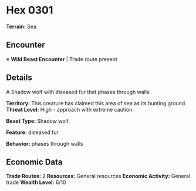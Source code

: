 # Hex 0301

**Terrain:** Sea

## Encounter
※ **Wild Beast Encounter** | Trade route present

## Details
A Shadow wolf with diseased fur that phases through walls.

**Territory:** This creature has claimed this area of sea as its hunting ground.
**Threat Level:** High - approach with extreme caution.

**Beast Type:** Shadow wolf

**Feature:** diseased fur

**Behavior:** phases through walls

## Economic Data
**Trade Routes:** 2
**Resources:** General resources
**Economic Activity:** General trade
**Wealth Level:** 6/10
